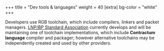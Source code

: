 +++
title = "Dev tools & languages"
weight = 40
[extra]
bg-color = "white"
+++

Developers use RGB toolchain, which include compilers, linkers and packet
managers. [LNP/BP Standard Association](LNP/BP) currently develops and will be
maintaining one of toolchain implementations, which include **Contractum
language** compiler and packager; however alternative toolchains may be
independently created and used by other providers.
